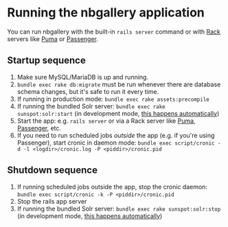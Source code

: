 # Running the nbgallery application

You can run nbgallery with the built-in `rails server` command or with [Rack](https://rack.github.io/) servers like [Puma](http://puma.io/) or [Passenger](https://www.phusionpassenger.com/).

## Startup sequence

1. Make sure MySQL/MariaDB is up and running.
1. `bundle exec rake db:migrate` must be run whenever there are database schema changes, but it's safe to run it every time.
1. If running in production mode: `bundle exec rake assets:precompile`
1. If running the bundled Solr server: `bundle exec rake sunspot:solr:start` (in development mode, [this happens automatically](../config/initializers/sunspot.rb))
1. Start the app: e.g. `rails server` or via a Rack server like [Puma](http://puma.io/), [Passenger](https://www.phusionpassenger.com/), etc.
1. If you need to run scheduled jobs *outside* the app (e.g. if you're using Passenger), start cronic in daemon mode: `bundle exec script/cronic -d -l <logdir>/cronic.log -P <piddir>/cronic.pid`

## Shutdown sequence

1. If running scheduled jobs outside the app, stop the cronic daemon: `bundle exec script/cronic -k -P <piddir>/cronic.pid`
1. Stop the rails app server
1. If running the bundled Solr server: `bundle exec rake sunspot:solr:stop` (in development mode, [this happens automatically](../config/initializers/sunspot.rb))

